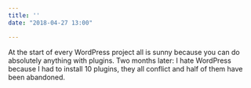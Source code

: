 ```yaml
---
title: ''
date: "2018-04-27 13:00"

---
```


At the start of every WordPress project all is sunny because you can do absolutely anything with plugins. Two months later: I hate WordPress because I had to install 10 plugins, they all conflict and half of them have been abandoned.
